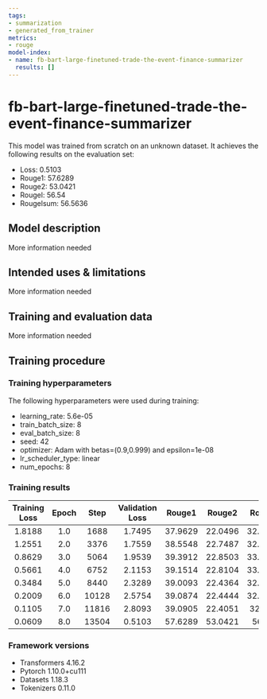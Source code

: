 ```yaml
---
tags:
- summarization
- generated_from_trainer
metrics:
- rouge
model-index:
- name: fb-bart-large-finetuned-trade-the-event-finance-summarizer
  results: []
---
```


<!-- This model card has been generated automatically according to the information the Trainer had access to. You
should probably proofread and complete it, then remove this comment. -->

# fb-bart-large-finetuned-trade-the-event-finance-summarizer

This model was trained from scratch on an unknown dataset.
It achieves the following results on the evaluation set:
- Loss: 0.5103
- Rouge1: 57.6289
- Rouge2: 53.0421
- Rougel: 56.54
- Rougelsum: 56.5636

## Model description

More information needed

## Intended uses & limitations

More information needed

## Training and evaluation data

More information needed

## Training procedure

### Training hyperparameters

The following hyperparameters were used during training:
- learning_rate: 5.6e-05
- train_batch_size: 8
- eval_batch_size: 8
- seed: 42
- optimizer: Adam with betas=(0.9,0.999) and epsilon=1e-08
- lr_scheduler_type: linear
- num_epochs: 8

### Training results

| Training Loss | Epoch | Step  | Validation Loss | Rouge1  | Rouge2  | Rougel  | Rougelsum |
|:-------------:|:-----:|:-----:|:---------------:|:-------:|:-------:|:-------:|:---------:|
| 1.8188        | 1.0   | 1688  | 1.7495          | 37.9629 | 22.0496 | 32.2942 | 32.4631   |
| 1.2551        | 2.0   | 3376  | 1.7559          | 38.5548 | 22.7487 | 32.9304 | 33.0737   |
| 0.8629        | 3.0   | 5064  | 1.9539          | 39.3912 | 22.8503 | 33.2043 | 33.4378   |
| 0.5661        | 4.0   | 6752  | 2.1153          | 39.1514 | 22.8104 | 33.1306 | 33.2955   |
| 0.3484        | 5.0   | 8440  | 2.3289          | 39.0093 | 22.4364 | 32.5868 | 32.7545   |
| 0.2009        | 6.0   | 10128 | 2.5754          | 39.0874 | 22.4444 | 32.6894 | 32.8413   |
| 0.1105        | 7.0   | 11816 | 2.8093          | 39.0905 | 22.4051 | 32.597  | 32.8183   |
| 0.0609        | 8.0   | 13504 | 0.5103          | 57.6289 | 53.0421 | 56.54   | 56.5636   |


### Framework versions

- Transformers 4.16.2
- Pytorch 1.10.0+cu111
- Datasets 1.18.3
- Tokenizers 0.11.0
